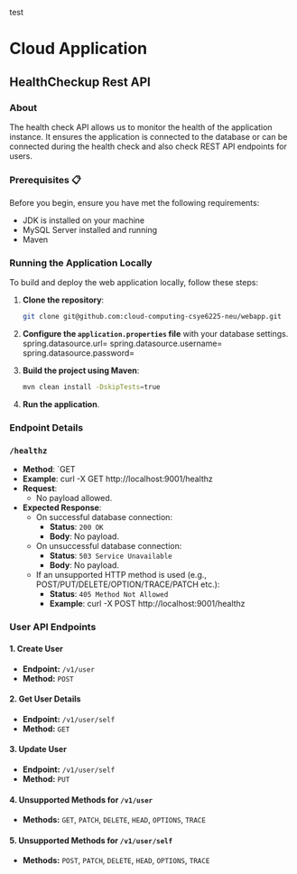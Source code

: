 test
# Cloud Application

## HealthCheckup Rest API

### About 
The health check API allows us to monitor the health of the application instance. It ensures the application is connected to the database or can be connected during the health check and also check REST API endpoints for users.

### Prerequisites 📋

Before you begin, ensure you have met the following requirements:

- JDK is installed on your machine 
- MySQL Server installed and running 
- Maven

### Running the Application Locally

To build and deploy the web application locally, follow these steps:

1. **Clone the repository**: 
   ```bash
   git clone git@github.com:cloud-computing-csye6225-neu/webapp.git
   ```   
2. **Configure the `application.properties` file** with your database settings.
   spring.datasource.url=
   spring.datasource.username=
   spring.datasource.password=

4. **Build the project using Maven**: 
   ```bash
   mvn clean install -DskipTests=true
   ```

5. **Run the application**.

### Endpoint Details

### `/healthz`

- **Method**: `GET
- **Example**: curl -X GET http://localhost:9001/healthz
- **Request**: 
  - No payload allowed. 
- **Expected Response**:
  - On successful database connection:
    - **Status**: `200 OK`
    - **Body**: No payload.  
  - On unsuccessful database connection:
    - **Status**: `503 Service Unavailable`
    - **Body**: No payload.  
  - If an unsupported HTTP method is used (e.g., POST/PUT/DELETE/OPTION/TRACE/PATCH etc.):
    - **Status**: `405 Method Not Allowed`
    - **Example**: curl -X POST http://localhost:9001/healthz


### User API Endpoints

#### 1. Create User
- **Endpoint:** `/v1/user`
- **Method:** `POST`

#### 2. Get User Details
- **Endpoint:** `/v1/user/self`
- **Method:** `GET`

#### 3. Update User
- **Endpoint:** `/v1/user/self`
- **Method:** `PUT`

#### 4. Unsupported Methods for `/v1/user`
- **Methods:** `GET`, `PATCH`, `DELETE`, `HEAD`, `OPTIONS`, `TRACE`

#### 5. Unsupported Methods for `/v1/user/self`
- **Methods:** `POST`, `PATCH`, `DELETE`, `HEAD`, `OPTIONS`, `TRACE`
